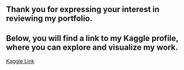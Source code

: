 ## Thank you for expressing your interest in reviewing my portfolio.
## Below, you will find a link to my Kaggle profile, where you can explore and visualize my work.
[Kaggle Link](https://www.kaggle.com/code/andrewxyz323/bellabeat-case-study)
